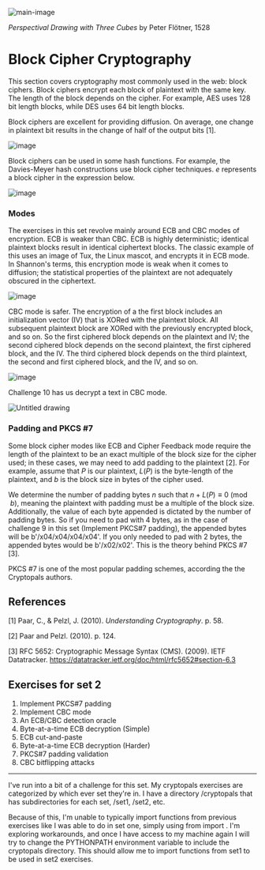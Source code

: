 ![main-image](https://github.com/andykeefe/andykeefe/assets/154836099/6dfaab0f-5988-4563-a4e1-f86161f31ee8)


_Perspectival Drawing with Three Cubes_ by Peter Flötner, 1528


# Block Cipher Cryptography

This section covers cryptography most commonly used in the web: block ciphers. Block ciphers encrypt each block of plaintext with the same key. The length of the block depends on the cipher. For example, AES uses 128 bit length blocks, while DES uses 64 bit length blocks. 

Block ciphers are excellent for providing diffusion. On average, one change in plaintext bit results in the change of half of the output bits [1]. 

![image](https://github.com/andykeefe/andykeefe/assets/154836099/0c8d1475-36f8-4915-8121-9de7d2fb5569)

Block ciphers can be used in some hash functions. For example, the Davies-Meyer hash constructions use block cipher techniques. _e_ represents a block cipher in the expression below.

![image](https://github.com/andykeefe/andykeefe/assets/154836099/5c5097d0-defb-411a-ac74-aa32f22d187e)

### Modes

The exercises in this set revolve mainly around ECB and CBC modes of encryption. ECB is weaker than CBC. ECB is highly deterministic; identical plaintext blocks result in identical ciphertext blocks. The classic example of this uses an image of Tux, the Linux mascot, and encrypts it in ECB mode. In Shannon's terms, this encryption mode is weak when it comes to diffusion; the statistical properties of the plaintext are not adequately obscured in the ciphertext.

![image](https://github.com/andykeefe/andykeefe/assets/154836099/4ac81e17-b078-493f-b094-3cc15ce13d05)

CBC mode is safer. The encryption of a the first block includes an initialization vector (IV) that is XORed with the plaintext block. All subsequent plaintext block are XORed with the previously encrypted block, and so on. So the first ciphered block depends on the plaintext and IV; the second ciphered block depends on the second plaintext, the first ciphered block, and the IV. The third ciphered block depends on the third plaintext, the second and first ciphered block, and the IV, and so on.

![image](https://github.com/andykeefe/andykeefe/assets/154836099/a0796044-f6cc-40c1-b043-7f03fcbe42b7)

Challenge 10 has us decrypt a text in CBC mode. 

![Untitled drawing](https://github.com/andykeefe/cryptopals/assets/154836099/d01a25c7-b068-4b5a-9220-372ee90f7279)


### Padding and PKCS #7

Some block cipher modes like ECB and Cipher Feedback mode require the length of the plaintext to be an exact multiple of the block size for the cipher used; in these cases, we may need to add padding to the plaintext [2]. For example, assume that $`P `$ is our plaintext, $` L(P) `$ is the byte-length of the plaintext, and $` b `$ is the block size in bytes of the cipher used. 

We determine the number of padding bytes _n_ such that $` n + L(P) \equiv 0 \pmod{b}`$, meaning the plaintext with padding must be a multiple of the block size. Additionally, the value of each byte appended is dictated by the number of padding bytes. So if you need to pad with 4 bytes, as in the case of challenge 9 in this set (Implement PKCS#7 padding), the appended bytes will be b'/x04/x04/x04/x04'. If you only needed to pad with 2 bytes, the appended bytes would be b'/x02/x02'. This is the theory behind PKCS #7 [3]. 

PKCS #7 is one of the most popular padding schemes, according the the Cryptopals authors. 

## References

[1] Paar, C., & Pelzl, J. (2010). _Understanding Cryptography_. p. 58.

[2] Paar and Pelzl. (2010). p. 124.

[3] RFC 5652: Cryptographic Message Syntax (CMS). (2009). IETF Datatracker. https://datatracker.ietf.org/doc/html/rfc5652#section-6.3

## Exercises for set 2

1. Implement PKCS#7 padding
2. Implement CBC mode
3. An ECB/CBC detection oracle
4. Byte-at-a-time ECB decryption (Simple)
5. ECB cut-and-paste
6. Byte-at-a-time ECB decryption (Harder)
7. PKCS#7 padding validation
8. CBC bitflipping attacks

------------------

I've run into a bit of a challenge for this set. My cryptopals exercises are categorized by which ever set they're in. I have a directory /cryptopals that has subdirectories for each set, /set1, /set2, etc. 

Because of this, I'm unable to typically import functions from previous exercises like I was able to do in set one, simply using from <module> import <function>. I'm exploring workarounds, and once I have access to my machine again I will try to change the PYTHONPATH environment variable to include the cryptopals directory. This should allow me to import functions from set1 to be used in set2 exercises. 
